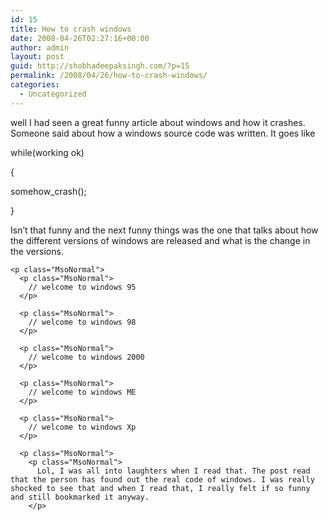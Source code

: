 ```yaml
---
id: 15
title: How to crash windows
date: 2008-04-26T02:27:16+00:00
author: admin
layout: post
guid: http://shobhadeepaksingh.com/?p=15
permalink: /2008/04/26/how-to-crash-windows/
categories:
  - Uncategorized
---
```

<p class="MsoNormal">
  well I had seen a great funny article about windows and how it crashes. Someone said about how a windows source code was written. It goes like
</p>

<p class="MsoNormal">
  <p class="MsoNormal">
    while(working ok)
  </p>
  
  <p class="MsoNormal">
    {
  </p>
  
  <p class="MsoNormal">
    somehow_crash();
  </p>
  
  <p class="MsoNormal">
    }
  </p>
  
  <p class="MsoNormal">
    <p class="MsoNormal">
      Isn&#8217;t that funny and the next funny things was the one that talks about how the different versions of windows are released and what is the change in the versions.
    </p>
    
    <p class="MsoNormal">
      <p class="MsoNormal">
        // welcome to windows 95
      </p>
      
      <p class="MsoNormal">
        // welcome to windows 98
      </p>
      
      <p class="MsoNormal">
        // welcome to windows 2000
      </p>
      
      <p class="MsoNormal">
        // welcome to windows ME
      </p>
      
      <p class="MsoNormal">
        // welcome to windows Xp
      </p>
      
      <p class="MsoNormal">
        <p class="MsoNormal">
          Lol, I was all into laughters when I read that. The post read that the person has found out the real code of windows. I was really shocked to see that and when I read that, I really felt if so funny and still bookmarked it anyway.
        </p>